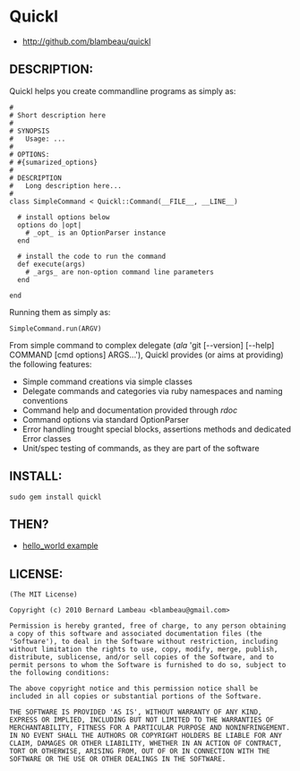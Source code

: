 # Quickl

* http://github.com/blambeau/quickl

## DESCRIPTION:

Quickl helps you create commandline programs as simply as:

    #
    # Short description here
    #
    # SYNOPSIS
    #   Usage: ...
    #
    # OPTIONS:
    # #{sumarized_options}
    #
    # DESCRIPTION
    #   Long description here...
    #
    class SimpleCommand < Quickl::Command(__FILE__, __LINE__)
    
      # install options below
      options do |opt|
        # _opt_ is an OptionParser instance
      end
      
      # install the code to run the command
      def execute(args)
        # _args_ are non-option command line parameters
      end
    
    end
    
Running them as simply as:

    SimpleCommand.run(ARGV)
    
From simple command to complex delegate (_ala_ 'git [--version] [--help] COMMAND [cmd options] ARGS...'), Quickl provides (or aims at providing) the following features:

* Simple command creations via simple classes
* Delegate commands and categories via ruby namespaces and naming conventions
* Command help and documentation provided through _rdoc_
* Command options via standard OptionParser
* Error handling trought special blocks, assertions methods and dedicated Error classes
* Unit/spec testing of commands, as they are part of the software

## INSTALL:

    sudo gem install quickl

## THEN?

* [hello_world example](https://github.com/blambeau/quickl/blob/master/examples/hello_world)


## LICENSE:

    (The MIT License)

    Copyright (c) 2010 Bernard Lambeau <blambeau@gmail.com>

    Permission is hereby granted, free of charge, to any person obtaining
    a copy of this software and associated documentation files (the
    'Software'), to deal in the Software without restriction, including
    without limitation the rights to use, copy, modify, merge, publish,
    distribute, sublicense, and/or sell copies of the Software, and to
    permit persons to whom the Software is furnished to do so, subject to
    the following conditions:

    The above copyright notice and this permission notice shall be
    included in all copies or substantial portions of the Software.

    THE SOFTWARE IS PROVIDED 'AS IS', WITHOUT WARRANTY OF ANY KIND,
    EXPRESS OR IMPLIED, INCLUDING BUT NOT LIMITED TO THE WARRANTIES OF
    MERCHANTABILITY, FITNESS FOR A PARTICULAR PURPOSE AND NONINFRINGEMENT.
    IN NO EVENT SHALL THE AUTHORS OR COPYRIGHT HOLDERS BE LIABLE FOR ANY
    CLAIM, DAMAGES OR OTHER LIABILITY, WHETHER IN AN ACTION OF CONTRACT,
    TORT OR OTHERWISE, ARISING FROM, OUT OF OR IN CONNECTION WITH THE
    SOFTWARE OR THE USE OR OTHER DEALINGS IN THE SOFTWARE.
